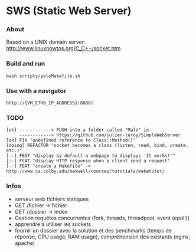 # SWS (Static Web Server)

### About
Based on a UNIX domain server: http://www.linuxhowtos.org/C_C++/socket.htm

### Build and run
```
bash scripts/yoloMakefile.sh
```

### Use with a navigator
```
http://{VM_ETH0_IP_ADDRESS}:8888/
```


### TODO
```
[ok] ------------> PUSH into a folder called "Malo" in
     ------------> https://github.com/julien-leroy/SimpleWebServer
[ok] FIX "undefined reference to Class::Method()"
[doing] REFACTOR "socket becomes a class (listen, read, bind, create, etc.)"
[--] FEAT "display by default a webpage to displays 'It works!'"
[--] FEAT "display HTTP response when a client send a request"
[--] FEAT "create a Makefile" -> http://www.cs.colby.edu/maxwell/courses/tutorials/maketutor/
```

### Infos
 - serveur web fichiers statiques
 - GET /fichier -> fichier
 - GET /dossier -> index
 - Gestion requêtes concurrentes (fork, threads, threadpool, event (epoll))
 - apprendre à utiliser les sockets
 - fournir un dossier avec la solution et des benchmarks (temps de réponse, CPU usage, RAM usage), compréhension des existants (nginx, apache)
